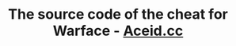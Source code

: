 <h1 align="center">The source code of the cheat for Warface - <a href="https://aceid.cc/" target="_blank">Aceid.cc</a> 
